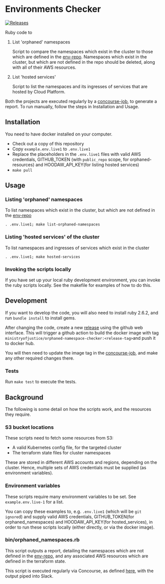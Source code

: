 # Environments Checker

[![Releases](https://img.shields.io/github/release/ministryofjustice/cloud-platform-environments-checker/all.svg?style=flat-square)](https://github.com/ministryofjustice/cloud-platform-environments-checker/releases)

Ruby code to 
1. List 'orphaned' namespaces

   Script to compare the namespaces which exist in the cluster to those which are defined in the [env-repo]. Namespaces which exist in the cluster, but which are  not defined in the repo should be deleted, along with all of their AWS resources.

1. List 'hosted services' 

   Script to list the namespaces and its ingresses of services that are hosted by Cloud Platform. 

Both the projects are executed regularly by a [concourse-job], to generate a report. To run manually, follow the steps in Installation and Usage.

## Installation

You need to have docker installed on your computer.

* Check out a copy of this repository
* Copy `example.env.live1` to `.env.live1`
* Replace the placeholders in the `.env.live1` files with valid AWS credentials, GITHUB_TOKEN (with `public_repo` scope, for orphaned-resources) and HOODAW_API_KEY(for listing hosted services)
* `make pull`

## Usage

### Listing 'orphaned' namespaces

To list namespaces which exist in the cluster, but which are not defined in the [env-repo]

    . .env.live1; make list-orphaned-namespaces

### Listing 'hosted services' of the cluster

To list namespaces and ingresses of services which exist in the cluster

    . .env.live1; make hosted-services

### Invoking the scripts locally

If you have set up your local ruby development environment, you can invoke the ruby scripts locally. See the makefile for examples of how to do this.

## Development

If you want to develop the code, you will also need to install ruby 2.6.2, and run `bundle install` to install gems.

After changing the code, create a new [release] using the github web interface.
This will trigger a github action to build the docker image with tag `ministryofjustice/orphaned-namespace-checker:<release-tag>`and push it to docker hub.

You will then need to update the image tag in the [concourse-job], and make any other required changes there.

### Tests

Run `make test` to execute the tests.

## Background

The following is some detail on how the scripts work, and the resources they require.

### S3 bucket locations

These scripts need to fetch some resources from S3:

 * A valid Kubernetes config file, for the targeted cluster
 * The terraform state files for cluster namespaces

These are stored in different AWS accounts and regions, depending on the cluster. Hence, multiple sets of AWS credentials must be supplied (as environment variables).

### Environment variables

These scripts require many environment variables to be set. See `example.env.live-1` for a list.

You can copy these examples to, e.g. `.env.live1` (which will be `git ignore`d) and supply valid AWS credentials, GITHUB_TOKEN(for orphaned_namespaces) and HOODAW_API_KEY(for hosted_services), in order to run these scripts locally (either directly, or via the docker image).

### bin/orphaned_namespaces.rb

This script outputs a report, detailing the namespaces which are not defined in the [env-repo], and any associated AWS resources which are defined in the terraform state.

This script is executed regularly via Concourse, as defined [here][concourse-job], with the output piped into Slack.

[env-repo]: https://github.com/ministryofjustice/cloud-platform-environments
[HOODAW]: https://reports.cloud-platform.service.justice.gov.uk/dashboard
[concourse-job]: https://github.com/ministryofjustice/cloud-platform-terraform-concourse/blob/29103846193ff84d314974047fae182742aa1286/pipelines/manager/main/reporting.yaml#L42
[concourse-job-orphaned-namespace]: https://github.com/ministryofjustice/cloud-platform-concourse/blob/main/pipelines/manager/main/reporting.yaml#L69
[release]: https://github.com/ministryofjustice/cloud-platform-environments-checker/releases
